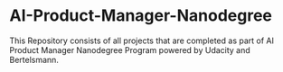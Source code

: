 # AI-Product-Manager-Nanodegree
This Repository consists of all projects that are completed as part of AI Product Manager Nanodegree Program powered by Udacity and Bertelsmann.
